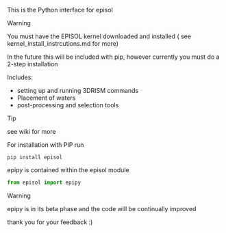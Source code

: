 This is the Python interface for episol
> [!WARNING]
> You must have the EPISOL kernel downloaded and installed ( see kernel_install_instrcutions.md for more)
> 
> In the future this will be included with pip, however currently you must do a 2-step installation

Includes:
* setting up and running 3DRISM commands
* Placement of waters 
* post-processing and selection tools  
>[!TIP]
>see wiki for more

For installation with PIP run 
```
pip install episol
```
epipy is contained within the episol module
```python
from episol import epipy
```
> [!WARNING]
> epipy is in its beta phase and the code will be continually improved
>
> thank you for your feedback :)
